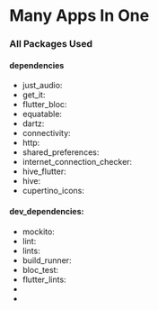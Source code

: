 # Many Apps In One

### All Packages Used

#### dependencies

- just_audio:
- get_it:
- flutter_bloc:
- equatable:
- dartz:
- connectivity:
- http:
- shared_preferences:
- internet_connection_checker:
- hive_flutter:
- hive:
- cupertino_icons:

#### dev_dependencies:

- mockito:
- lint:
- lints:
- build_runner:
- bloc_test:
- flutter_lints:
-
- <!-- 
  ![Finished App](https://github.com/londonappbrewery/Images/blob/master/xylophone-flutter.png)

> This is a companion project to The App Brewery's Complete Flutter Development Bootcamp, check out the full course at [www.appbrewery.co](https://www.appbrewery.co/)

![End Banner](https://github.com/londonappbrewery/Images/blob/master/readme-end-banner.png) -->
